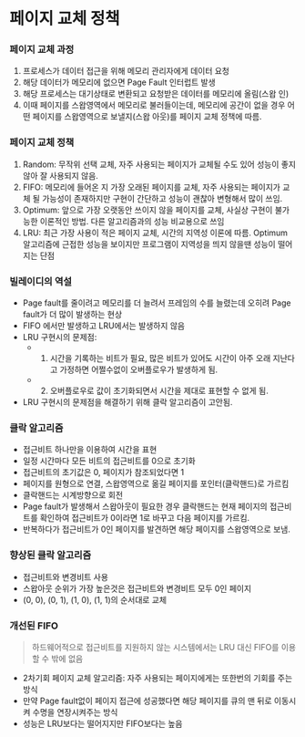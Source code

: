 # 페이지 교체 정책

### 페이지 교체 과정
1. 프로세스가 데이터 접근을 위해 메모리 관리자에게 데이터 요청
2. 해당 데이터가 메모리에 없으면 Page Fault 인터럽트 발생
3. 해당 프로세스는 대기상태로 변환되고 요청받은 데이터를 메모리에 올림(스왑 인)
4. 이때 페이지를 스왑영역에서 메모리로 불러들이는데, 메모리에 공간이 없을 경우 어떤 페이지를 스왑영역으로 보낼지(스왑 아웃)를 페이지 교체 정책에 따름.

### 페이지 교체 정책
1. Random: 무작위 선택 교체, 자주 사용되는 페이지가 교체될 수도 있어 성능이 좋지 않아 잘 사용되지 않음.
2. FIFO: 메모리에 들어온 지 가장 오래된 페이지를 교체, 자주 사용되는 페이지가 교체 될 가능성이 존재하지만 구현이 간단하고 성능이 괜찮아 변형해서 많이 쓰임.
3. Optimum: 앞으로 가장 오랫동안 쓰이지 않을 페이지를 교체, 사실상 구현이 불가능한 이론적인 방법. 다른 알고리즘과의 성능 비교용으로 쓰임
4. LRU: 최근 가장 사용이 적은 페이지 교체, 시간의 지역성 이론에 따름. Optimum 알고리즘에 근접한 성능을 보이지만 프로그램이 지역성을 띄지 않을땐 성능이 떨어지는 단점

### 빌레이디의 역설
- Page fault를 줄이려고 메모리를 더 늘려서 프레임의 수를 늘렸는데 오히려 Page fault가 더 많이 발생하는 현상
- FIFO 에서만 발생하고 LRU에서는 발생하지 않음
- LRU 구현시의 문제점: 
  - 1. 시간을 기록하는 비트가 필요, 많은 비트가 있어도 시간이 아주 오래 지난다고 가정하면 어쩔수없이 오버플로우가 발생하게 됨.
  - 2. 오버플로우로 값이 초기화되면서 시간을 제대로 표현할 수 없게 됨.
- LRU 구현시의 문제점을 해결하기 위해 클락 알고리즘이 고안됨.

### 클락 알고리즘
- 접근비트 하나만을 이용하여 시간을 표현
- 일정 시간마다 모든 비트의 접근비트를 0으로 초기화
- 접근비트의 초기값은 0, 페이지가 참조되었다면 1
- 페이지를 원형으로 연결, 스왑영역으로 옮길 페이지를 포인터(클락핸드)로 가르킴
- 클락핸드는 시계방향으로 회전
- Page fault가 발생해서 스왑아웃이 필요한 경우 클락핸드는 현재 페이지의 접근비트를 확인하여 접근비트가 0이라면 1로 바꾸고 다음 페이지를 가르킴.
- 반복하다가 접근비트가 0인 페이지를 발견하면 해당 페이지를 스왑영역으로 보냄.

### 향상된 클락 알고리즘
- 접근비트와 변경비트 사용
- 스왑아웃 순위가 가장 높은것은 접근비트와 변경비트 모두 0인 페이지
- (0, 0), (0, 1), (1, 0), (1, 1)의 순서대로 교체

### 개선된 FIFO
> 하드웨어적으로 접근비트를 지원하지 않는 시스템에서는 LRU 대신 FIFO를 이용할 수 밖에 없음
- 2차기회 페이지 교체 알고리즘: 자주 사용되는 페이지에게는 또한번의 기회를 주는 방식
- 만약 Page fault없이 페이지 접근에 성공했다면 해당 페이지를 큐의 맨 뒤로 이동시켜 수명을 연장시켜주는 방식
- 성능은 LRU보다는 떨어지지만 FIFO보다는 높음